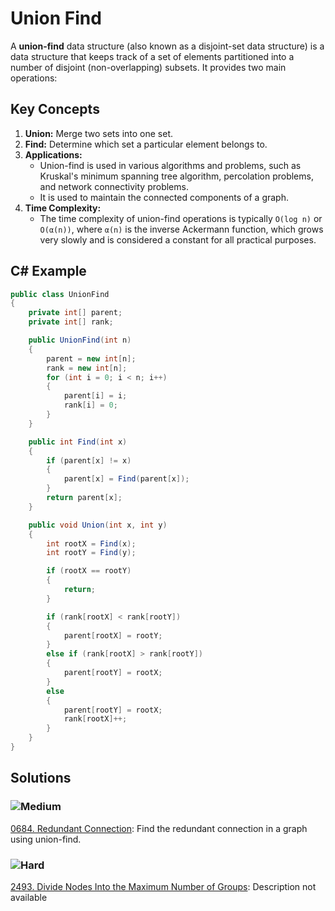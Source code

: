 # Union Find

A **union-find** data structure (also known as a disjoint-set data structure) is a data structure that keeps track of a set of elements partitioned into a number of disjoint (non-overlapping) subsets. It provides two main operations:

## Key Concepts

1. **Union:** Merge two sets into one set.
2. **Find:** Determine which set a particular element belongs to.
3. **Applications:**
    - Union-find is used in various algorithms and problems, such as Kruskal's minimum spanning tree algorithm, percolation problems, and network connectivity problems.
    - It is used to maintain the connected components of a graph.
4. **Time Complexity:**
    - The time complexity of union-find operations is typically `O(log n)` or `O(α(n))`, where `α(n)` is the inverse Ackermann function, which grows very slowly and is considered a constant for all practical purposes.
    

## C# Example
```csharp
public class UnionFind
{
    private int[] parent;
    private int[] rank;

    public UnionFind(int n)
    {
        parent = new int[n];
        rank = new int[n];
        for (int i = 0; i < n; i++)
        {
            parent[i] = i;
            rank[i] = 0;
        }
    }

    public int Find(int x)
    {
        if (parent[x] != x)
        {
            parent[x] = Find(parent[x]);
        }
        return parent[x];
    }

    public void Union(int x, int y)
    {
        int rootX = Find(x);
        int rootY = Find(y);

        if (rootX == rootY)
        {
            return;
        }

        if (rank[rootX] < rank[rootY])
        {
            parent[rootX] = rootY;
        }
        else if (rank[rootX] > rank[rootY])
        {
            parent[rootY] = rootX;
        }
        else
        {
            parent[rootY] = rootX;
            rank[rootX]++;
        }
    }
}
```


## Solutions

### ![Medium](https://img.shields.io/badge/Medium-fac31d)

[0684. Redundant Connection](/Data%20Structures%2FUnion%20Find%2F0684.%20Redundant%20Connection): Find the redundant connection in a graph using union-find.

### ![Hard](https://img.shields.io/badge/Hard-f8615c)

[2493. Divide Nodes Into the Maximum Number of Groups](/Data%20Structures%2FUnion%20Find%2F2493.%20Divide%20Nodes%20Into%20the%20Maximum%20Number%20of%20Groups): Description not available

